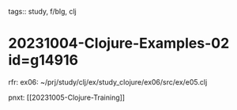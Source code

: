 tags:: study, f/blg, clj

# 20231004-Clojure-Examples-02 id=g14916

rfr: ex06: ~/prj/study/clj/ex/study_clojure/ex06/src/ex/e05.clj

pnxt: [[20231005-Clojure-Training]]

